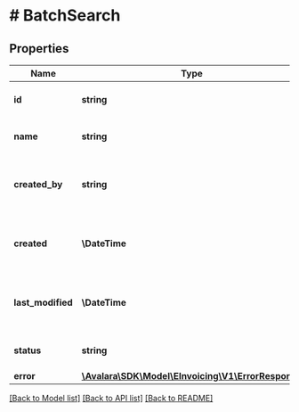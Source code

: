 # # BatchSearch

## Properties

Name | Type | Description | Notes
------------ | ------------- | ------------- | -------------
**id** | **string** | ID of the batch search | [optional]
**name** | **string** | Name of the batch report | [optional]
**created_by** | **string** | Email of the user who created the batch search | [optional]
**created** | **\DateTime** | Timestamp when the batch search was created | [optional]
**last_modified** | **\DateTime** | Timestamp when the batch search was created | [optional]
**status** | **string** | Status of the batch search | [optional]
**error** | [**\Avalara\\SDK\Model\\EInvoicing\\V1\ErrorResponse**](ErrorResponse.md) |  | [optional]

[[Back to Model list]](../../../README.md#models) [[Back to API list]](../../../README.md#endpoints) [[Back to README]](../../../README.md)
